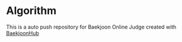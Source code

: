 # Algorithm 
This is a auto push repository for Baekjoon Online Judge created with [BaekjoonHub](https://github.com/BaekjoonHub/BaekjoonHub)
 
